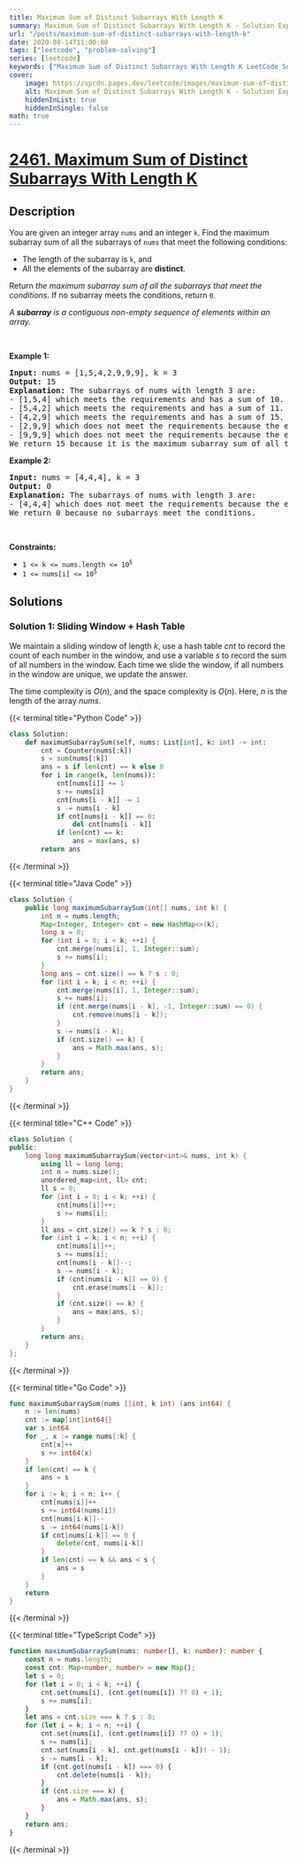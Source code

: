 ```yaml
---
title: Maximum Sum of Distinct Subarrays With Length K
summary: Maximum Sum of Distinct Subarrays With Length K - Solution Explained
url: "/posts/maximum-sum-of-distinct-subarrays-with-length-k"
date: 2020-08-14T11:00:00
tags: ["leetcode", "problem-solving"]
series: [leetcode]
keywords: ["Maximum Sum of Distinct Subarrays With Length K LeetCode Solution Explained in all languages", "2461", "leetcode question 2461", "Maximum Sum of Distinct Subarrays With Length K", "LeetCode", "leetcode solution in Python3 C++ Java Go PHP Ruby Swift TypeScript Rust C# JavaScript C", "GeeksforGeeks", "InterviewBit", "Coding Ninjas", "HackerRank", "HackerEarth", "CodeChef", "TopCoder", "AlgoExpert", "freeCodeCamp", "Codeforces", "GitHub", "AtCoder", "Samir Paul"]
cover:
    image: https://spcdn.pages.dev/leetcode/images/maximum-sum-of-distinct-subarrays-with-length-k.webp
    alt: Maximum Sum of Distinct Subarrays With Length K - Solution Explained
    hiddenInList: true
    hiddenInSingle: false
math: true
---
```



# [2461. Maximum Sum of Distinct Subarrays With Length K](https://leetcode.com/problems/maximum-sum-of-distinct-subarrays-with-length-k)


## Description

<p>You are given an integer array <code>nums</code> and an integer <code>k</code>. Find the maximum subarray sum of all the subarrays of <code>nums</code> that meet the following conditions:</p>

<ul>
	<li>The length of the subarray is <code>k</code>, and</li>
	<li>All the elements of the subarray are <strong>distinct</strong>.</li>
</ul>

<p>Return <em>the maximum subarray sum of all the subarrays that meet the conditions</em><em>.</em> If no subarray meets the conditions, return <code>0</code>.</p>

<p><em>A <strong>subarray</strong> is a contiguous non-empty sequence of elements within an array.</em></p>

<p>&nbsp;</p>
<p><strong class="example">Example 1:</strong></p>

<pre>
<strong>Input:</strong> nums = [1,5,4,2,9,9,9], k = 3
<strong>Output:</strong> 15
<strong>Explanation:</strong> The subarrays of nums with length 3 are:
- [1,5,4] which meets the requirements and has a sum of 10.
- [5,4,2] which meets the requirements and has a sum of 11.
- [4,2,9] which meets the requirements and has a sum of 15.
- [2,9,9] which does not meet the requirements because the element 9 is repeated.
- [9,9,9] which does not meet the requirements because the element 9 is repeated.
We return 15 because it is the maximum subarray sum of all the subarrays that meet the conditions
</pre>

<p><strong class="example">Example 2:</strong></p>

<pre>
<strong>Input:</strong> nums = [4,4,4], k = 3
<strong>Output:</strong> 0
<strong>Explanation:</strong> The subarrays of nums with length 3 are:
- [4,4,4] which does not meet the requirements because the element 4 is repeated.
We return 0 because no subarrays meet the conditions.
</pre>

<p>&nbsp;</p>
<p><strong>Constraints:</strong></p>

<ul>
	<li><code>1 &lt;= k &lt;= nums.length &lt;= 10<sup>5</sup></code></li>
	<li><code>1 &lt;= nums[i] &lt;= 10<sup>5</sup></code></li>
</ul>

## Solutions

### Solution 1: Sliding Window + Hash Table

We maintain a sliding window of length $k$, use a hash table $cnt$ to record the count of each number in the window, and use a variable $s$ to record the sum of all numbers in the window. Each time we slide the window, if all numbers in the window are unique, we update the answer.

The time complexity is $O(n)$, and the space complexity is $O(n)$. Here, $n$ is the length of the array $nums$.

<!-- tabs:start -->

{{< terminal title="Python Code" >}}
```python
class Solution:
    def maximumSubarraySum(self, nums: List[int], k: int) -> int:
        cnt = Counter(nums[:k])
        s = sum(nums[:k])
        ans = s if len(cnt) == k else 0
        for i in range(k, len(nums)):
            cnt[nums[i]] += 1
            s += nums[i]
            cnt[nums[i - k]] -= 1
            s -= nums[i - k]
            if cnt[nums[i - k]] == 0:
                del cnt[nums[i - k]]
            if len(cnt) == k:
                ans = max(ans, s)
        return ans
```
{{< /terminal >}}

{{< terminal title="Java Code" >}}
```java
class Solution {
    public long maximumSubarraySum(int[] nums, int k) {
        int n = nums.length;
        Map<Integer, Integer> cnt = new HashMap<>(k);
        long s = 0;
        for (int i = 0; i < k; ++i) {
            cnt.merge(nums[i], 1, Integer::sum);
            s += nums[i];
        }
        long ans = cnt.size() == k ? s : 0;
        for (int i = k; i < n; ++i) {
            cnt.merge(nums[i], 1, Integer::sum);
            s += nums[i];
            if (cnt.merge(nums[i - k], -1, Integer::sum) == 0) {
                cnt.remove(nums[i - k]);
            }
            s -= nums[i - k];
            if (cnt.size() == k) {
                ans = Math.max(ans, s);
            }
        }
        return ans;
    }
}
```
{{< /terminal >}}

{{< terminal title="C++ Code" >}}
```cpp
class Solution {
public:
    long long maximumSubarraySum(vector<int>& nums, int k) {
        using ll = long long;
        int n = nums.size();
        unordered_map<int, ll> cnt;
        ll s = 0;
        for (int i = 0; i < k; ++i) {
            cnt[nums[i]]++;
            s += nums[i];
        }
        ll ans = cnt.size() == k ? s : 0;
        for (int i = k; i < n; ++i) {
            cnt[nums[i]]++;
            s += nums[i];
            cnt[nums[i - k]]--;
            s -= nums[i - k];
            if (cnt[nums[i - k]] == 0) {
                cnt.erase(nums[i - k]);
            }
            if (cnt.size() == k) {
                ans = max(ans, s);
            }
        }
        return ans;
    }
};
```
{{< /terminal >}}

{{< terminal title="Go Code" >}}
```go
func maximumSubarraySum(nums []int, k int) (ans int64) {
	n := len(nums)
	cnt := map[int]int64{}
	var s int64
	for _, x := range nums[:k] {
		cnt[x]++
		s += int64(x)
	}
	if len(cnt) == k {
		ans = s
	}
	for i := k; i < n; i++ {
		cnt[nums[i]]++
		s += int64(nums[i])
		cnt[nums[i-k]]--
		s -= int64(nums[i-k])
		if cnt[nums[i-k]] == 0 {
			delete(cnt, nums[i-k])
		}
		if len(cnt) == k && ans < s {
			ans = s
		}
	}
	return
}
```
{{< /terminal >}}

{{< terminal title="TypeScript Code" >}}
```ts
function maximumSubarraySum(nums: number[], k: number): number {
    const n = nums.length;
    const cnt: Map<number, number> = new Map();
    let s = 0;
    for (let i = 0; i < k; ++i) {
        cnt.set(nums[i], (cnt.get(nums[i]) ?? 0) + 1);
        s += nums[i];
    }
    let ans = cnt.size === k ? s : 0;
    for (let i = k; i < n; ++i) {
        cnt.set(nums[i], (cnt.get(nums[i]) ?? 0) + 1);
        s += nums[i];
        cnt.set(nums[i - k], cnt.get(nums[i - k])! - 1);
        s -= nums[i - k];
        if (cnt.get(nums[i - k]) === 0) {
            cnt.delete(nums[i - k]);
        }
        if (cnt.size === k) {
            ans = Math.max(ans, s);
        }
    }
    return ans;
}
```
{{< /terminal >}}

<!-- tabs:end -->

<!-- end -->

